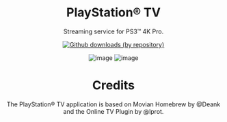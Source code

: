 <div align="center"> 

# PlayStation® TV
Streaming service for PS3™ 4K Pro.
  
[![Github downloads (by repository)](https://img.shields.io/github/downloads/LuanTeles/PlayStation-TV/total.svg?style=social)](https://github.com/LuanTeles/PlayStation-TV/releases)
  
  
![image](https://user-images.githubusercontent.com/74815634/148670748-c7821cbd-4f98-451f-8391-de2a60ffc455.png)
![image](https://user-images.githubusercontent.com/74815634/167343923-2dc5f663-6eb5-43e9-8ad2-5dc344ca47bb.png)

# Credits
The PlayStation® TV application is based on Movian Homebrew by @Deank and the Online TV Plugin by @lprot.

</div>
